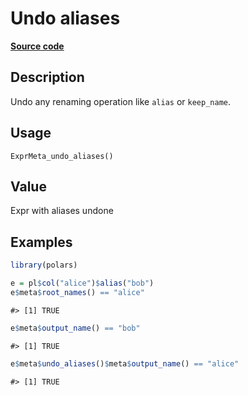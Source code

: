 
# Undo aliases

[**Source code**](https://github.com/pola-rs/r-polars/tree/53c7d964901ed4a019998e89aff8c6d44691d793/R/expr__meta.R#L122)

## Description

Undo any renaming operation like <code>alias</code> or
<code>keep_name</code>.

## Usage

<pre><code class='language-R'>ExprMeta_undo_aliases()
</code></pre>

## Value

Expr with aliases undone

## Examples

``` r
library(polars)

e = pl$col("alice")$alias("bob")
e$meta$root_names() == "alice"
```

    #> [1] TRUE

``` r
e$meta$output_name() == "bob"
```

    #> [1] TRUE

``` r
e$meta$undo_aliases()$meta$output_name() == "alice"
```

    #> [1] TRUE
